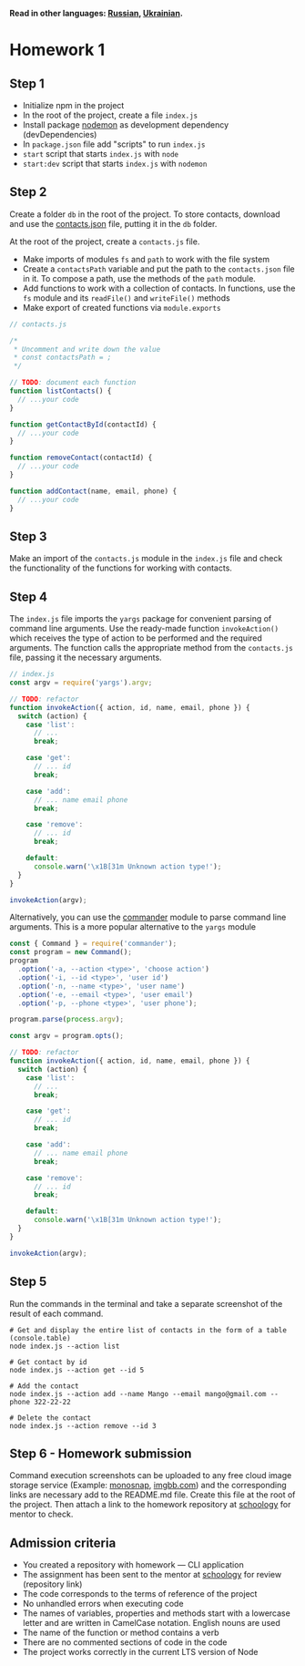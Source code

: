 **Read in other languages: [Russian](README.md), [Ukrainian](README.ua.md).**

# Homework 1

## Step 1

- Initialize npm in the project
- In the root of the project, create a file `index.js`
- Install package [nodemon](https://www.npmjs.com/package/nodemon) as development dependency (devDependencies)
- In `package.json` file add "scripts" to run `index.js`
- `start` script that starts `index.js` with `node`
- `start:dev` script that starts `index.js` with `nodemon`

## Step 2

Create a folder `db` in the root of the project. To store contacts, download and use the [contacts.json](./contacts.json) file, putting it in the `db` folder.

At the root of the project, create a `contacts.js` file.

- Make imports of modules `fs` and `path` to work with the file system
- Create a `contactsPath` variable and put the path to the `contacts.json` file in it. To compose a path, use the methods of the `path` module.
- Add functions to work with a collection of contacts. In functions, use the `fs` module and its `readFile()` and `writeFile()` methods
- Make export of created functions via `module.exports`

```js
// contacts.js

/*
 * Uncomment and write down the value
 * const contactsPath = ;
 */

// TODO: document each function
function listContacts() {
  // ...your code
}

function getContactById(contactId) {
  // ...your code
}

function removeContact(contactId) {
  // ...your code
}

function addContact(name, email, phone) {
  // ...your code
}
```

## Step 3

Make an import of the `contacts.js` module in the `index.js` file and check the functionality of the functions for working with contacts.

## Step 4

The `index.js` file imports the `yargs` package for convenient parsing of command line arguments. Use the ready-made function `invokeAction()` which receives the type of action to be performed and the required arguments. The function calls the appropriate method from the `contacts.js` file, passing it the necessary arguments.

```js
// index.js
const argv = require('yargs').argv;

// TODO: refactor
function invokeAction({ action, id, name, email, phone }) {
  switch (action) {
    case 'list':
      // ...
      break;

    case 'get':
      // ... id
      break;

    case 'add':
      // ... name email phone
      break;

    case 'remove':
      // ... id
      break;

    default:
      console.warn('\x1B[31m Unknown action type!');
  }
}

invokeAction(argv);
```

Alternatively, you can use the [commander](https://www.npmjs.com/package/commander) module to parse command line arguments. This is a more popular alternative to the `yargs` module

```js
const { Command } = require('commander');
const program = new Command();
program
  .option('-a, --action <type>', 'choose action')
  .option('-i, --id <type>', 'user id')
  .option('-n, --name <type>', 'user name')
  .option('-e, --email <type>', 'user email')
  .option('-p, --phone <type>', 'user phone');

program.parse(process.argv);

const argv = program.opts();

// TODO: refactor
function invokeAction({ action, id, name, email, phone }) {
  switch (action) {
    case 'list':
      // ...
      break;

    case 'get':
      // ... id
      break;

    case 'add':
      // ... name email phone
      break;

    case 'remove':
      // ... id
      break;

    default:
      console.warn('\x1B[31m Unknown action type!');
  }
}

invokeAction(argv);
```

## Step 5

Run the commands in the terminal and take a separate screenshot of the result of each command.

```shell
# Get and display the entire list of contacts in the form of a table (console.table)
node index.js --action list

# Get contact by id
node index.js --action get --id 5

# Add the contact
node index.js --action add --name Mango --email mango@gmail.com --phone 322-22-22

# Delete the contact
node index.js --action remove --id 3
```

## Step 6 - Homework submission

Command execution screenshots can be uploaded to any free cloud image storage service (Example: [monosnap](https://monosnap.com/), [imgbb.com](https://imgbb.com/)) and the corresponding links are necessary add to the README.md file. Create this file at the root of the project. Then attach a link to the homework repository at [schoology](https://app.schoology.com/login) for mentor to check.

## Admission criteria

- You created a repository with homework &mdash; CLI application
- The assignment has been sent to the mentor at [schoology](https://app.schoology.com/login) for review (repository link)
- The code corresponds to the terms of reference of the project
- No unhandled errors when executing code
- The names of variables, properties and methods start with a lowercase letter and are written in CamelCase notation. English nouns are used
- The name of the function or method contains a verb
- There are no commented sections of code in the code
- The project works correctly in the current LTS version of Node
